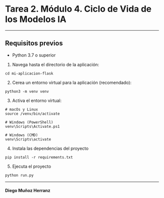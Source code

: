 # Tarea 2. Módulo 4. Ciclo de Vida de los Modelos IA
***
## Requisitos previos

- Python 3.7 o superior

1. Navega hasta el directorio de la aplicación:
```shell
cd mi-aplicacion-flask
``` 

2. Cerea un entorno virtual para la aplicación (recomendado):
```shell
python3 -m venv venv
```

3. Activa el entorno virtual:
```shell
# macOs y Linux
source /venv/bin/activate

# Windows (PowerShell)
venv\Scripts\Activate.ps1

# Windows (CMD)
venv\Scripts\activate
```
4. Instala las dependencias del proyecto
```shell
pip install -r requirements.txt
```

5. Ejecuta el proyecto
```shell
python run.py
```

***
#### Diego Muñoz Herranz